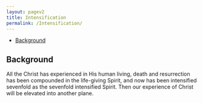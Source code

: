 ```yaml
---
layout: pagev2
title: Intensification
permalink: /Intensification/
---
```

- [Background](#background)

## Background

All the Christ has experienced in His human living, death and resurrection has been compounded in the life-giving Spirit, and now has been intensified sevenfold as the sevenfold intensified Spirit. Then our experience of Christ will be elevated into another plane.